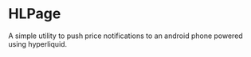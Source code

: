 # HLPage
A simple utility to push price notifications to an android phone powered using hyperliquid.